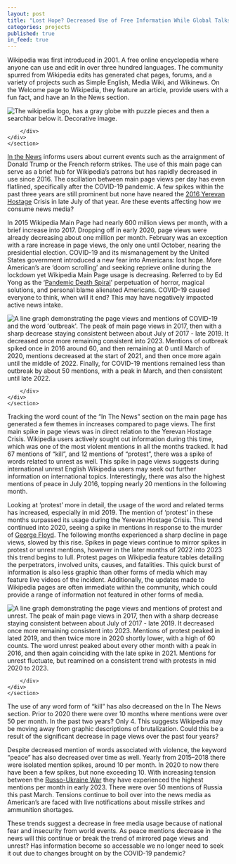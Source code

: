 ```yaml
---
layout: post
title: "Lost Hope? Decreased Use of Free Information While Global Talks of Peace Shrink"
categories: projects
published: true
in_feed: true
---
```


  Wikipedia was first introduced in 2001. A free online encyclopedia where anyone can use and edit in over three hundred languages. The community spurred from Wikipedia edits has generated chat pages, forums, and a variety of projects such as Simple English, Media Wiki, and Wikinews. On the Welcome page to Wikipedia, they feature an article, provide users with a fun fact, and have an In the News section.

<section>
	<div class="box alt">
		<div class="row gtr-50 gtr-uniform">
			<div class="col-12"><span class="image fit"><img src="https://drive.google.com/uc?export-download&id=1Ll1kD7qkY2SSZ5OmKwuxXuxPWNy8a7XV![image](https://github.com/NatalieRMCastro/website/assets/134972160/7c35015b-1a49-4ffa-a025-0b73210964d0)
" alt="The wikipedia logo, has a gray globe with puzzle pieces and then a searchbar below it. Decorative image." /></span></div>
			
		</div>
	</div>
	</section>


  [In the News]("https://en.wikipedia.org/wiki/Main_Page") informs users about current events such as the arraignment of Donald Trump or the French reform strikes. The use of this main page can serve as a brief hub for Wikipedia’s patrons but has rapidly decreased in use since 2016. The oscillation between main page views per day has even flatlined, specifically after the COVID-19 pandemic. A few spikes within the past three years are still prominent but none have neared the [2016 Yerevan Hostage]("https://en.wikipedia.org/wiki/2016_Yerevan_hostage_crisis") Crisis in late July of that year. Are these events affecting how we consume news media?

  In 2015 Wikipedia Main Page had nearly 600 million views per month, with a brief increase into 2017. Dropping off in early 2020, page views were already decreasing about one million per month. February was an exception with a rare increase in page views, the only one until October, nearing the presidential election. COVID-19 and its mismanagement by the United States government introduced a new fear into Americans: lost hope. More American’s are ‘doom scrolling’ and seeking reprieve online during the lockdown yet Wikipedia Main Page usage is decreasing. Referred to by Ed Yong as the ‘[Pandemic Death Spiral]("https://www.theatlantic.com/health/archive/2020/09/pandemic-intuition-nightmare-spiral-winter/616204/")' perpetuation of horror, magical solutions, and personal blame alienated Americans. COVID-19 caused everyone to think, when will it end? This may have negatively impacted active news intake.

<section>
	<div class="box alt">
		<div class="row gtr-50 gtr-uniform">
			<div class="col-12"><span class="image fit"><img src="https://drive.google.com/uc?export-download&id=1obNWVCXK9h56aka3HVEWsmUAgbFo5h4w" alt="A line graph demonstrating the page views and mentions of COVID-19 and the word 'outbreak'. The peak of main page views in 2017, then with a sharp decrease staying consistent between about July of 2017 - late 2019. It decreased once more remaining consistent into 2023. Mentions of outbreak spiked once in 2016 around 60, and then remaining at 0 until March of 2020, mentions decreased at the start of 2021, and then once more again until the middle of 2022. Finally, for COVID-19 mentions remained less than outbreak by about 50 mentions, with a peak in March, and then consistent until late 2022." /></span></div>
			
		</div>
	</div>
	</section>


  Tracking the word count of the “In The News” section on the main page has generated a few themes in increases compared to page views. The first main spike in page views was in direct relation to the Yerevan Hostage Crisis. Wikipedia users actively sought out information during this time, which was one of the most violent mentions in all the months tracked. It had 67 mentions of “kill”, and 12 mentions of “protest”, there was a spike of words related to unrest as well. This spike in page views suggests during international unrest English Wikipedia users may seek out further information on international topics. Interestingly, there was also the highest mentions of peace in July 2016, topping nearly 20 mentions in the following month.

  Looking at ‘protest’ more in detail, the usage of the word and related terms has increased, especially in mid 2019. The mention of ‘protest’ in these months surpassed its usage during the Yerevan Hostage Crisis. This trend continued into 2020, seeing a spike in mentions in response to the murder of [George Floyd]("https://en.wikipedia.org/wiki/George_Floyd_protests"). The following months experienced a sharp decline in page views, slowed by this rise. Spikes in page views continue to mirror spikes in protest or unrest mentions, however in the later months of 2022 into 2023 this trend begins to lull. Protest pages on Wikipedia feature tables detailing the perpetrators, involved units, causes, and fatalities. This quick burst of information is also less graphic than other forms of media which may feature live videos of the incident. Additionally, the updates made to Wikipedia pages are often immediate within the community, which could provide a range of information not featured in other forms of media.

<section>
	<div class="box alt">
		<div class="row gtr-50 gtr-uniform">
			<div class="col-12"><span class="image fit"><img src="https://drive.google.com/uc?export-download&id=1Wc9YdbmTdD0ZOUNUdUJPOBNOJOjk9E2" alt="A line graph demonstrating the page views and mentions of protest and unrest. The peak of main page views in 2017, then with a sharp decrease staying consistent between about July of 2017 - late 2019. It decreased once more remaining consistent into 2023. Mentions of protest peaked in lated 2019, and then twice more in 2020 shortly lower, with a high of 60 counts. The word unrest peaked about every other month with a peak in 2016, and then again coinciding with the late spike in 2021. Mentions for unrest fluctuate, but reamined on a consistent trend with protests in mid 2020 to 2023." /></span></div>
			
		</div>
	</div>
	</section>

  The use of any word form of “kill” has also decreased on the In The News section. Prior to 2020 there were over 10 months where mentions were over 50 per month. In the past two years? Only 4. This suggests Wikipedia may be moving away from graphic descriptions of brutalization. Could this be a result of the significant decrease in page views over the past four years?

  Despite decreased mention of words associated with violence, the keyword “peace” has also decreased over time as well. Yearly from 2015–2018 there were isolated mention spikes, around 10 per month. In 2020 to now there have been a few spikes, but none exceeding 10. With increasing tension between the [Russo-Ukraine War]("https://en.wikipedia.org/wiki/Russo-Ukrainian_War") they have experienced the highest mentions per month in early 2023. There were over 50 mentions of Russia this past March. Tensions continue to boil over into the news media as American’s are faced with live notifications about missile strikes and ammunition shortages.

  These trends suggest a decrease in free media usage because of national fear and insecurity from world events. As peace mentions decrease in the news will this continue or break the trend of mirrored page views and unrest? Has information become so accessable we no longer need to seek it out due to changes brought on by the COVID-19 pandemic?
